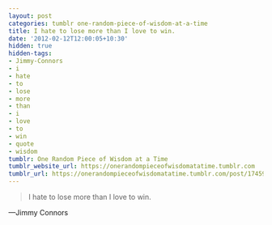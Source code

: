 ```yaml
---
layout: post
categories: tumblr one-random-piece-of-wisdom-at-a-time
title: I hate to lose more than I love to win.
date: '2012-02-12T12:00:05+10:30'
hidden: true
hidden-tags:
- Jimmy-Connors
- i
- hate
- to
- lose
- more
- than
- i
- love
- to
- win
- quote
- wisdom
tumblr: One Random Piece of Wisdom at a Time
tumblr_website_url: https://onerandompieceofwisdomatatime.tumblr.com
tumblr_url: https://onerandompieceofwisdomatatime.tumblr.com/post/17459874809/i-hate-to-lose-more-than-i-love-to-win
---
```

> I hate to lose more than I love to win.

—Jimmy Connors
